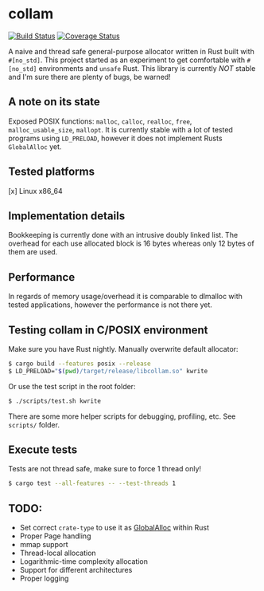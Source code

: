 # collam
[![Build Status](https://travis-ci.org/gcarq/collam.svg?branch=master)](https://travis-ci.org/gcarq/collam) [![Coverage Status](https://coveralls.io/repos/github/gcarq/collam/badge.svg?branch=master)](https://coveralls.io/github/gcarq/collam?branch=master)

A naive and thread safe general-purpose allocator written in Rust built with `#[no_std]`.
This project started as an experiment to get comfortable with `#[no_std]` environments and `unsafe` Rust.
This library is currently *NOT* stable and I'm sure there are plenty of bugs, be warned!

## A note on its state
Exposed POSIX functions: `malloc`, `calloc`, `realloc`, `free`, `malloc_usable_size`, `mallopt`.
It is currently stable with a lot of tested programs using `LD_PRELOAD`, however it does not implement Rusts `GlobalAlloc` yet.

## Tested platforms
[x] Linux x86_64

## Implementation details
Bookkeeping is currently done with an intrusive doubly linked list.
The overhead for each use allocated block is 16 bytes whereas only 12 bytes of them are used.

## Performance
In regards of memory usage/overhead it is comparable to dlmalloc with tested applications,
however the performance is not there yet.

## Testing collam in C/POSIX environment
Make sure you have Rust nightly.
Manually overwrite default allocator:
```bash
$ cargo build --features posix --release
$ LD_PRELOAD="$(pwd)/target/release/libcollam.so" kwrite
```
Or use the test script in the root folder:
```bash
$ ./scripts/test.sh kwrite
```
There are some more helper scripts for debugging, profiling, etc. See `scripts/` folder.


## Execute tests
Tests are not thread safe, make sure to force 1 thread only!
```bash
$ cargo test --all-features -- --test-threads 1
```

## TODO:
* Set correct `crate-type` to use it as [GlobalAlloc](https://doc.rust-lang.org/beta/std/alloc/trait.GlobalAlloc.html) within Rust
* Proper Page handling
* mmap support
* Thread-local allocation
* Logarithmic-time complexity allocation
* Support for different architectures
* Proper logging